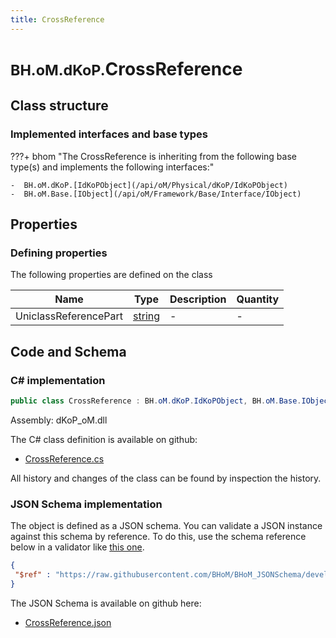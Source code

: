 ```yaml
---
title: CrossReference
---
```


# <small>BH.oM.dKoP.</small>**CrossReference**



## Class structure

### Implemented interfaces and base types

???+ bhom "The CrossReference is inheriting from the following base type(s) and implements the following interfaces:"

    -  BH.oM.dKoP.[IdKoPObject](/api/oM/Physical/dKoP/IdKoPObject)
    -  BH.oM.Base.[IObject](/api/oM/Framework/Base/Interface/IObject)


## Properties



### Defining properties

The following properties are defined on the class

| Name             | Type             | Description      | Quantity         |
|------------------|------------------|------------------|------------------|
| UniclassReferencePart | [string](https://learn.microsoft.com/en-us/dotnet/api/System.String?view=netstandard-2.0) | - | - |


## Code and Schema

### C# implementation

``` C# title="C#"
public class CrossReference : BH.oM.dKoP.IdKoPObject, BH.oM.Base.IObject
```

Assembly: dKoP_oM.dll

The C# class definition is available on github:

- [CrossReference.cs](https://github.com/BHoM/dKoP_Toolkit/blob/develop/dKoP_oM/AdministrativeInformation\CrossReference.cs)

All history and changes of the class can be found by inspection the history.
### JSON Schema implementation

The object is defined as a JSON schema. You can validate a JSON instance against this schema by reference. To do this, use the schema reference below in a validator like [this one](https://www.jsonschemavalidator.net/).

``` json title="JSON Schema"
{
 "$ref" : "https://raw.githubusercontent.com/BHoM/BHoM_JSONSchema/develop/dKoP_oM/CrossReference.json"
}
```

The JSON Schema is available on github here:

- [CrossReference.json](https://github.com/BHoM/BHoM_JSONSchema/blob/develop/dKoP_oM/CrossReference.json)
